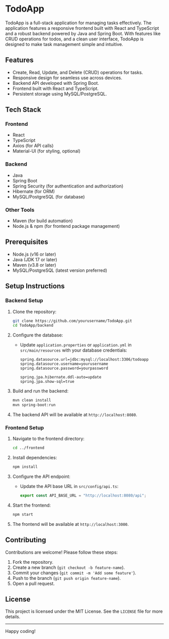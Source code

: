 # TodoApp

TodoApp is a full-stack application for managing tasks effectively. The application features a responsive frontend built with React and TypeScript and a robust backend powered by Java and Spring Boot. With features like CRUD operations for todos, and a clean user interface, TodoApp is designed to make task management simple and intuitive.

## Features

- Create, Read, Update, and Delete (CRUD) operations for tasks.
- Responsive design for seamless use across devices.
- Backend API developed with Spring Boot.
- Frontend built with React and TypeScript.
- Persistent storage using MySQL/PostgreSQL.

## Tech Stack

### Frontend
- React
- TypeScript
- Axios (for API calls)
- Material-UI (for styling, optional)

### Backend
- Java
- Spring Boot
- Spring Security (for authentication and authorization)
- Hibernate (for ORM)
- MySQL/PostgreSQL (for database)

### Other Tools
- Maven (for build automation)
- Node.js & npm (for frontend package management)

## Prerequisites

- Node.js (v16 or later)
- Java (JDK 17 or later)
- Maven (v3.8 or later)
- MySQL/PostgreSQL (latest version preferred)

## Setup Instructions

### Backend Setup

1. Clone the repository:
   ```bash
   git clone https://github.com/yourusername/TodoApp.git
   cd TodoApp/backend
   ```

2. Configure the database:
   - Update `application.properties` or `application.yml` in `src/main/resources` with your database credentials:
     ```properties
     spring.datasource.url=jdbc:mysql://localhost:3306/todoapp
     spring.datasource.username=yourusername
     spring.datasource.password=yourpassword

     spring.jpa.hibernate.ddl-auto=update
     spring.jpa.show-sql=true
     ```

3. Build and run the backend:
   ```bash
   mvn clean install
   mvn spring-boot:run
   ```

4. The backend API will be available at `http://localhost:8080`.

### Frontend Setup

1. Navigate to the frontend directory:
   ```bash
   cd ../frontend
   ```

2. Install dependencies:
   ```bash
   npm install
   ```

3. Configure the API endpoint:
   - Update the API base URL in `src/config/api.ts`:
     ```typescript
     export const API_BASE_URL = "http://localhost:8080/api";
     ```

4. Start the frontend:
   ```bash
   npm start
   ```

5. The frontend will be available at `http://localhost:3000`.

## Contributing

Contributions are welcome! Please follow these steps:

1. Fork the repository.
2. Create a new branch (`git checkout -b feature-name`).
3. Commit your changes (`git commit -m 'Add some feature'`).
4. Push to the branch (`git push origin feature-name`).
5. Open a pull request.

## License

This project is licensed under the MIT License. See the `LICENSE` file for more details.

---

Happy coding!


